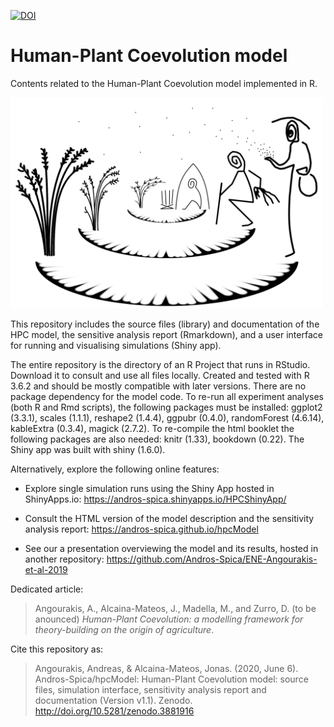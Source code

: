[![DOI](https://zenodo.org/badge/181035810.svg)](https://zenodo.org/badge/latestdoi/181035810)

# Human-Plant Coevolution model 

Contents related to the Human-Plant Coevolution model implemented in R. 

<img src="images/hpcModel-logo_v3.png" alt="Human-Plant Coevolution model logo" width="500"/>

This repository includes the source files (library) and documentation of the HPC model, the sensitive analysis report (Rmarkdown), and a user interface for running and visualising simulations (Shiny app). 

The entire repository is the directory of an R Project that runs in RStudio. Download it to consult and use all files locally. Created and tested with R 3.6.2 and should be mostly compatible with later versions. There are no package dependency for the model code. To re-run all experiment analyses (both R and Rmd scripts), the following packages must be installed: ggplot2 (3.3.1), scales (1.1.1), reshape2 (1.4.4), ggpubr (0.4.0), randomForest (4.6.14), kableExtra (0.3.4), magick (2.7.2). To re-compile the html booklet the following packages are also needed: knitr (1.33), bookdown (0.22). The Shiny app was built with shiny (1.6.0).

Alternatively, explore the following online features:

- Explore single simulation runs using the Shiny App hosted in ShinyApps.io: https://andros-spica.shinyapps.io/HPCShinyApp/

- Consult the HTML version of the model description and the sensitivity analysis report: https://andros-spica.github.io/hpcModel

- See our a presentation overviewing the model and its results, hosted in another repository: https://github.com/Andros-Spica/ENE-Angourakis-et-al-2019

Dedicated article: 
>Angourakis, A., Alcaina-Mateos, J., Madella, M., and Zurro, D. (to be anounced) *Human-Plant Coevolution: a modelling framework for theory-building on the origin of agriculture*.

Cite this repository as:

>Angourakis, Andreas, & Alcaina-Mateos, Jonas. (2020, June 6). Andros-Spica/hpcModel: Human-Plant Coevolution model: source files, simulation interface, sensitivity analysis report and documentation (Version v1.1). Zenodo. http://doi.org/10.5281/zenodo.3881916
